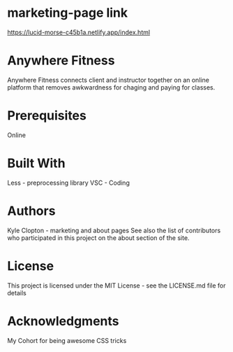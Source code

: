 # marketing-page link
https://lucid-morse-c45b1a.netlify.app/index.html

# Anywhere Fitness
Anywhere Fitness connects client and instructor together on an online platform that removes awkwardness for chaging and paying for classes. 


# Prerequisites
Online

# Built With
Less - preprocessing library
VSC - Coding 


# Authors
Kyle Clopton - marketing and about pages
See also the list of contributors who participated in this project on the about section of the site.

# License
This project is licensed under the MIT License - see the LICENSE.md file for details

# Acknowledgments
My Cohort for being awesome
CSS tricks